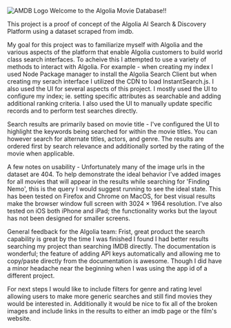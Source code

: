 ![AMDB Logo](https://drapes.github.io/images/amdb.jpg)
Welcome to the Algolia Movie Database!!

This project is a proof of concept of the Algolia AI Search & Discovery Platform using a dataset scraped from imdb.

My goal for this project was to familiarize myself with Algolia and the various aspects of the platform that enable Algolia customers to build world class search interfaces. To acheive this I attempted to use a variety of methods to interact with Algolia. For example - when creating my index I used Node Package manager to install the Algolia Search Client but when creating my serach interface I utilized the CDN to load InstantSearch.js. I also used the UI for several aspects of this project. I mostly used the UI to configure my index; ie. setting specific attributes as searchable and adding additional ranking criteria. I also used the UI to manually update specific records and to perform test searches directly.

Search results are primarily based on movie title - I've configured the UI to highlight the keywords being searched for within the movie titles. You can however search for alternate titles, actors, and genre. The results are ordered first by search relevance and additionally sorted by the rating of the movie when applicable.

A few notes on usability - Unfortunately many of the image urls in the dataset are 404. To help demonstrate the ideal behavior I've added images for all movies that will appear in the results while searching for 'Finding Nemo', this is the query I would suggest running to see the ideal state. This has been tested on Firefox and Chrome on MacOS, for best visual results make the browser window full screen with 3024 × 1964 resolution. I've also tested on iOS both iPhone and iPad; the functionality works but the layout has not been designed for smaller screens.

General feedback for the Algolia team: Frist, great product the search capability is great by the time I was finished I found I had better results searching my project than searching IMDB directly. The documentation is wonderful; the feature of adding API keys automatically and allowing me to copy/paste directly from the documentation is awesome. Though I did have a minor headache near the beginning when I was using the app id of a different project.

For next steps I would like to include filters for genre and rating level allowing users to make more generic searches and still find movies they would be interested in. Additionally it would be nice to fix all of the broken images and include links in the results to either an imdb page or the film's website.
